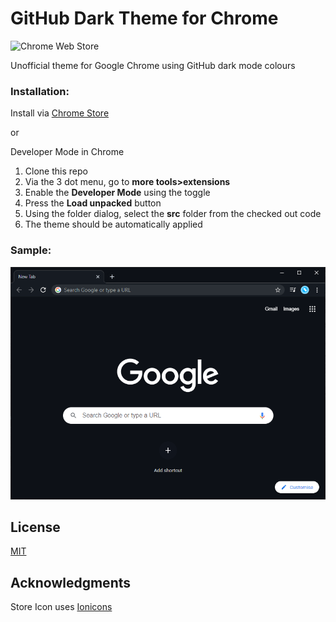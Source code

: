 # GitHub Dark Theme for Chrome

![Chrome Web Store](https://img.shields.io/chrome-web-store/v/hjijpoppdakichlibbhdhbjahaiifdke)

Unofficial theme for Google Chrome using GitHub dark mode colours

### Installation:

Install via [Chrome Store](https://chrome.google.com/webstore/detail/github-dark-theme/hjijpoppdakichlibbhdhbjahaiifdke)

or 

Developer Mode in Chrome

1. Clone this repo
2. Via the 3 dot menu, go to **more tools>extensions**
3. Enable the **Developer Mode** using the toggle
4. Press the **Load unpacked** button
5. Using the folder dialog, select the **src** folder from the checked out code
6. The theme should be automatically applied

### Sample:

![screenshot](./assets/screenshot.PNG)



## License

[MIT](https://choosealicense.com/licenses/mit/)

## Acknowledgments

Store Icon uses [Ionicons](https://github.com/ionic-team/ionicons)